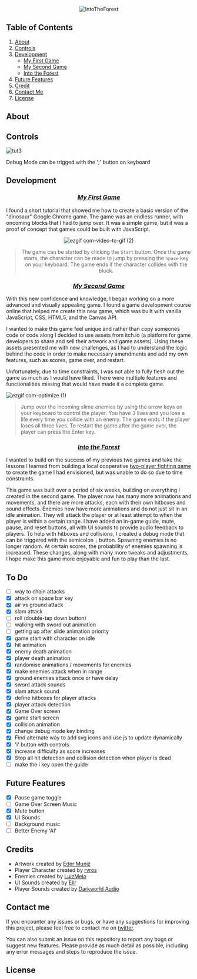 <center>

![IntoTheForest](https://github.com/tsv-stacks/forest-runner/assets/113384739/b560ba7a-3481-439f-8ded-a36cbfe0cc0e)

</center>

## Table of Contents

1. [About](#about)
2. [Controls](#controls)
3. [Development](#development)
   - [My First Game](#my-first-game)
   - [My Second Game](#my-second-game)
   - [Into the Forest](#into-the-forest)
4. [Future Features](#future-features)
5. [Credit](#credits)
6. [Contact Me](#contact-me)
7. [License](#license)

## About

## Controls

![tut3](https://github.com/tsv-stacks/forest-runner/assets/113384739/e03d0afe-eb32-4357-99bb-f6158abbd63a)

Debug Mode can be trigged with the ';' button on keyboard

## Development

<center>

### _[My First Game](https://tsv-stacks.github.io/my-first-game/)_

</center>

I found a short tutorial that showed me how to create a basic version of the "dinosaur" Google Chrome game. The game was an endless runner, with oncoming blocks that I had to jump over. It was a simple game, but it was a proof of concept that games could be built with JavaScript.

<center>

![ezgif com-video-to-gif (2)](https://github.com/tsv-stacks/forest-runner/assets/113384739/8c356abb-b503-4f4f-8d9c-43f99734f247)

> The game can be started by clicking the `Start` button. Once the game starts, the character can be made to jump by pressing the `Space` key on your keyboard. The game ends if the character collides with the block.

</center>

<center>

### _[My Second Game](https://arcade-game-runner.netlify.app/)_

</center>

With this new confidence and knowledge, I began working on a more advanced and visually appealing game. I found a game development course online that helped me create this new game, which was built with vanilla JavaScript, CSS, HTML5, and the Canvas API.

I wanted to make this game feel unique and rather than copy someones code or code along I decided to use assets from itch.io (a platform for game developers to share and sell their artwork and game assets). Using these assets presented me with new challenges, as I had to understand the logic behind the code in order to make necessary amendments and add my own features, such as scores, game over, and restart.

Unfortunately, due to time constraints, I was not able to fully flesh out the game as much as I would have liked. There were multiple features and functionalities missing that would have made it a complete game.

![ezgif com-optimize (1)](https://github.com/tsv-stacks/forest-runner/assets/113384739/f953a4bd-9ac5-43eb-bc3f-f0ac230b3979)

> Jump over the incoming slime enemies by using the arrow keys on your keyboard to control the player. You have 3 lives and you lose a life every time you collide with an enemy. The game ends if the player loses all three lives. To restart the game after the game over, the player can press the Enter key.

<center>

### _[Into the Forest](https://into-the-forest.netlify.app/)_

</center>

I wanted to build on the success of my previous two games and take the lessons I learned from building a local cooperative [two-player fighting game](https://github.com/tsv-stacks/fighting-game) to create the game I had envisioned, but was unable to do so due to time constraints.

This game was built over a period of six weeks, building on everything I created in the second game. The player now has many more animations and movements, and there are more attacks, each with their own hitboxes and sound effects. Enemies now have more animations and do not just sit in an idle animation. They will attack the player or at least attempt to when the player is within a certain range. I have added an in-game guide, mute, pause, and reset buttons, all with UI sounds to provide audio feedback to players. To help with hitboxes and collisions, I created a debug mode that can be triggered with the semicolon `;` button. Spawning enemies is no longer random. At certain scores, the probability of enemies spawning is increased. These changes, along with many more tweaks and adjustments, I hope make this game more enjoyable and fun to play than the last.

## To Do

- [ ] way to chain attacks
- [x] attack on space bar key
- [x] air vs ground attack
- [x] slam attack
- [ ] roll (double-tap down button)
- [ ] walking with sword out animation
- [ ] getting up after slide animation priority
- [x] game start with character on idle
- [x] hit animation
- [x] enemy death animation
- [x] player death animation
- [x] randomise animations / movements for enemies
- [x] make enemies attack when in range
- [x] ground enemies attack once or have delay
- [x] sword attack sounds
- [x] slam attack sound
- [x] define hitboxes for player attacks
- [x] player attack detection
- [x] Game Over screen
- [x] game start screen
- [x] collision animation
- [x] change debug mode key binding
- [x] Find alternate way to add svg icons and use js to update dynamically
- [x] 'i' button with controls
- [x] increase difficulty as score increases
- [x] Stop all hit detection and collision detection when player is dead
- [ ] make the i key open the guide

## Future Features

- [x] Pause game toggle
- [ ] Game Over Screen Music
- [x] Mute button
- [x] UI Sounds
- [ ] Background music
- [ ] Better Enemy 'AI'

## Credits

- Artwork created by [Eder Muniz](https://edermunizz.itch.io/free-pixel-art-forest)
- Player Character created by [rvros](https://rvros.itch.io/animated-pixel-hero)
- Enemies created by [LuizMelo](https://luizmelo.itch.io/monsters-creatures-fantasy)
- UI Sounds created by [Ellr](https://ellr.itch.io/universal-ui-soundpack)
- Player Sounds created by [Darkworld Audio](https://darkworldaudio.itch.io/sound-effects-survival-i)

## Contact me

If you encounter any issues or bugs, or have any suggestions for improving this project, please feel free to contact me on [twitter](https://twitter.com/tsv_stacks).

You can also submit an issue on this repository to report any bugs or suggest new features. Please provide as much detail as possible, including any error messages and steps to reproduce the issue.

## License
